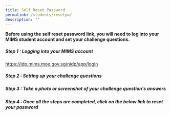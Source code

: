 ```yaml
---
title: Self Reset Password
permalink: /students/resetpw/
description: ""
---
```

**Before using the self reset password link, you will need to log into your MIMS student account and set your challenge questions.**

##### Step 1 : Logging into your MIMS account

https://idp.mims.moe.gov.sg/nidp/app/login



##### Step 2 : Setting up your challenge questions

##### Step 3 : Take a photo or screenshot of your challenge question's answers

##### Step 4 : Once all the steps are completed, click on the below link to reset your password